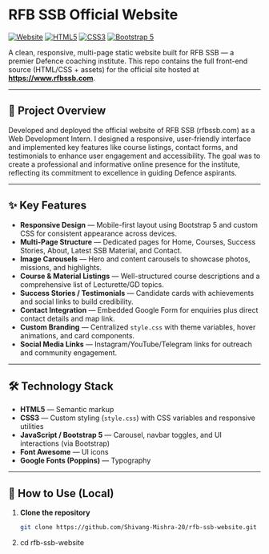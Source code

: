 # RFB SSB Official Website

[![Website](https://img.shields.io/badge/Live-https%3A%2F%2Fwww.rfbssb.com-blue)](https://www.rfbssb.com) [![HTML5](https://img.shields.io/badge/HTML5-%3E%3D5-orange)](https://developer.mozilla.org/en-US/docs/Web/HTML) [![CSS3](https://img.shields.io/badge/CSS3-%3E%3D3-blue)](https://developer.mozilla.org/en-US/docs/Web/CSS) [![Bootstrap 5](https://img.shields.io/badge/Bootstrap-5.x-purple)](https://getbootstrap.com/)

A clean, responsive, multi-page static website built for RFB SSB — a premier Defence coaching institute. This repo contains the full front-end source (HTML/CSS + assets) for the official site hosted at **https://www.rfbssb.com**.

---

## 🎯 Project Overview

Developed and deployed the official website of RFB SSB (rfbssb.com) as a Web Development Intern. I designed a responsive, user-friendly interface and implemented key features like course listings, contact forms, and testimonials to enhance user engagement and accessibility. The goal was to create a professional and informative online presence for the institute, reflecting its commitment to excellence in guiding Defence aspirants.

---

## ✨ Key Features

- **Responsive Design** — Mobile-first layout using Bootstrap 5 and custom CSS for consistent appearance across devices.  
- **Multi-Page Structure** — Dedicated pages for Home, Courses, Success Stories, About, Latest SSB Material, and Contact.  
- **Image Carousels** — Hero and content carousels to showcase photos, missions, and highlights.  
- **Course & Material Listings** — Well-structured course descriptions and a comprehensive list of Lecturette/GD topics.  
- **Success Stories / Testimonials** — Candidate cards with achievements and social links to build credibility.  
- **Contact Integration** — Embedded Google Form for enquiries plus direct contact details and map link.  
- **Custom Branding** — Centralized `style.css` with theme variables, hover animations, and card components.  
- **Social Media Links** — Instagram/YouTube/Telegram links for outreach and community engagement.  

---

## 🛠️ Technology Stack

- **HTML5** — Semantic markup  
- **CSS3** — Custom styling (`style.css`) with CSS variables and responsive utilities  
- **JavaScript / Bootstrap 5** — Carousel, navbar toggles, and UI interactions (via Bootstrap)  
- **Font Awesome** — UI icons  
- **Google Fonts (Poppins)** — Typography  

---

## 🚀 How to Use (Local)

1. **Clone the repository**
   ```bash
   git clone https://github.com/Shivang-Mishra-20/rfb-ssb-website.git
2. cd rfb-ssb-website
